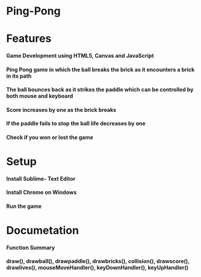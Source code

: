 # Ping-Pong
# Features

#### Game Development using HTML5, Canvas and JavaScript
#### Ping Pong game in which the ball breaks the brick as it encounters a brick in its path
#### The ball bounces back as it strikes the paddle which can be controlled by both mouse and keyboard
#### Score increases by one as the brick breaks
#### If the paddle fails to stop the ball life decreases by one
#### Check if you won or lost the game


# Setup

#### Install Sublime- Text Editor
#### Install Chrome on Windows
#### Run the game

# Documetation

#### Function Summary

#### draw(), drawball(), drawpaddle(), drawbricks(), collision(), drawscore(), drawlives(), mouseMoveHandler(), keyDownHandler(), keyUpHandler()





